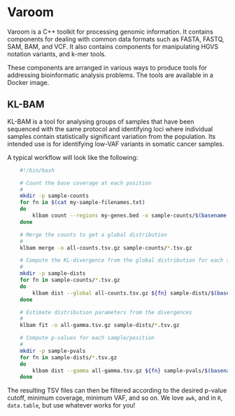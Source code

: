 Varoom
======

Varoom is a C++ toolkit for processing genomic information.  It contains
components for dealing with common data formats such as FASTA, FASTQ,
SAM, BAM, and VCF.  It also contains components for manipulating HGVS
notation variants, and k-mer tools.

These components are arranged in various ways to produce tools for
addressing bioinformatic analysis problems.  The tools are available in
a Docker image.

KL-BAM
------

KL-BAM is a tool for analysing groups of samples that have been sequenced
with the same protocol and identifying loci where individual samples
contain statistically significant variation from the population. Its
intended use is for identifying low-VAF variants in somatic cancer
samples.

A typical workflow will look like the following:

```bash
    #!/bin/bash

    # Count the base coverage at each position
    #
    mkdir -p sample-counts
    for fn in $(cat my-sample-filenames.txt)
    do
        klbam count --regions my-genes.bed -o sample-counts/$(basename ${fn} .bam).tsv.gz ${fn}
    done

    # Merge the counts to get a global distribution
    #
    klbam merge -o all-counts.tsv.gz sample-counts/*.tsv.gz

    # Compute the KL-divergence from the global distribution for each sample
    #
    mkdir -p sample-dists
    for fn in sample-counts/*.tsv.gz
    do
        klbam dist --global all-counts.tsv.gz ${fn} sample-dists/$(basename ${fn})
    done

    # Estimate distribution parameters from the divergences
    #
    klbam fit -o all-gamma.tsv.gz sample-dists/*.tsv.gz

    # Compute p-values for each sample/position
    #
    mkdir -p sample-pvals
    for fn in sample-dists/*.tsv.gz
    do
        klbam dist --gamma all-gamma.tsv.gz ${fn} sample-pvals/$(basename ${fn})
    done
```

The resulting TSV files can then be filtered according to the desired p-value cutoff,
minimum coverage, minimum VAF, and so on. We love `awk`, and in `R`, `data.table`,
but use whatever works for you!

